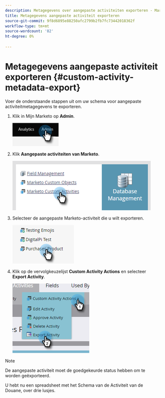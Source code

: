 ```yaml
---
description: Metagegevens over aangepaste activiteiten exporteren - Marketo-documenten - productdocumentatie
title: Metagegevens aangepaste activiteit exporteren
source-git-commit: 9f8d6895e88250afc2799b2fb7fc73442018362f
workflow-type: tm+mt
source-wordcount: '82'
ht-degree: 0%

---
```


# Metagegevens aangepaste activiteit exporteren {#custom-activity-metadata-export}

Voer de onderstaande stappen uit om uw schema voor aangepaste activiteitmetagegevens te exporteren.

1. Klik in Mijn Marketo op **Admin**.

   ![](assets/custom-activity-metadata-export-1.png)

1. Klik **Aangepaste activiteiten van Marketo**.

   ![](assets/custom-activity-metadata-export-2.png)

1. Selecteer de aangepaste Marketo-activiteit die u wilt exporteren.

   ![](assets/custom-activity-metadata-export-3.png)

1. Klik op de vervolgkeuzelijst **Custom Activity Actions** en selecteer **Export Activity**.

   ![](assets/custom-activity-metadata-export-4.png)

>[!NOTE]
>
>De aangepaste activiteit moet de goedgekeurde status hebben om te worden geëxporteerd.

U hebt nu een spreadsheet met het Schema van de Activiteit van de Douane, over drie lusjes.

